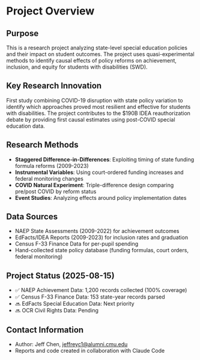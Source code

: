# Project Overview

## Purpose
This is a research project analyzing state-level special education policies and their impact on student outcomes. The project uses quasi-experimental methods to identify causal effects of policy reforms on achievement, inclusion, and equity for students with disabilities (SWD).

## Key Research Innovation
First study combining COVID-19 disruption with state policy variation to identify which approaches proved most resilient and effective for students with disabilities. The project contributes to the $190B IDEA reauthorization debate by providing first causal estimates using post-COVID special education data.

## Research Methods
- **Staggered Difference-in-Differences**: Exploiting timing of state funding formula reforms (2009-2023)
- **Instrumental Variables**: Using court-ordered funding increases and federal monitoring changes
- **COVID Natural Experiment**: Triple-difference design comparing pre/post COVID by reform status
- **Event Studies**: Analyzing effects around policy implementation dates

## Data Sources
- NAEP State Assessments (2009-2022) for achievement outcomes
- EdFacts/IDEA Reports (2009-2023) for inclusion rates and graduation
- Census F-33 Finance Data for per-pupil spending
- Hand-collected state policy database (funding formulas, court orders, federal monitoring)

## Project Status (2025-08-15)
- ✅ NAEP Achievement Data: 1,200 records collected (100% coverage)
- ✅ Census F-33 Finance Data: 153 state-year records parsed
- 🔜 EdFacts Special Education Data: Next priority
- 🔜 OCR Civil Rights Data: Pending

## Contact Information
- Author: Jeff Chen, jeffreyc1@alumni.cmu.edu
- Reports and code created in collaboration with Claude Code